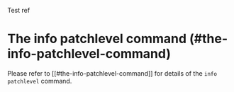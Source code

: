Test ref


# The info patchlevel command (#the-info-patchlevel-command)

Please refer to
[[#the-info-patchlevel-command]] for details of the ` info
patchlevel ` command.



